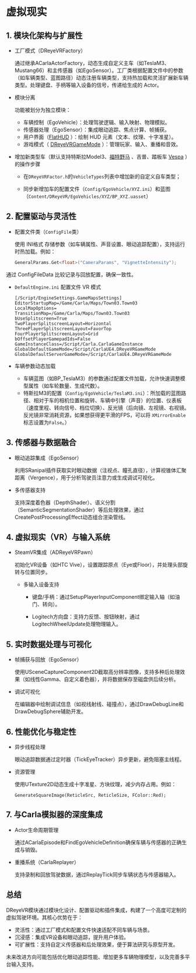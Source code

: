 # 虚拟现实


## 1. 模块化架构与扩展性
* 工厂模式（DReyeVRFactory）

    通过继承ACarlaActorFactory，动态生成自定义主车（如TeslaM3、Mustang66）和主传感器（如EgoSensor）。工厂类根据配置文件中的参数（如车辆类型、蓝图路径）动态注册车辆类型，支持热加载和灵活扩展新车辆类型。处理键盘、手柄等输入设备的信号，传递给生成的 Actor。

* 模块分离

    功能被划分为独立模块：

    * 车辆控制（EgoVehicle）：处理驾驶逻辑、输入映射、物理模拟。
    * 传感器处理（EgoSensor）：集成眼动追踪、焦点计算、帧捕获。
    * 用户界面（[FlatHUD](VR/FlatHUD.md) ）：绘制 HUD 元素（文本、纹理、十字准星）。
    * 游戏模式（ [DReyeVRGameMode](VR/DReyeVRGameMode.md) ）：管理玩家、输入、重播和音效。


* 增加新类型车（默认支持特斯拉Model3、[福特野马](https://baike.baidu.com/item/%E7%A6%8F%E7%89%B9%E9%87%8E%E9%A9%AC/8441335) 、吉普、踏板车 [Vespa](https://baike.baidu.com/item/Vespa/791252) ）的操作步骤

    * 在`DReyeVRFactor.h`的`VehicleTypes`列表中增加新的自定义自车类型；

    * 同步新增加车的配置文件（`Config/EgoVehicle/XYZ.ini`）和蓝图（`Content/DReyeVR/EgoVehicles/XYZ/BP_XYZ.uasset`）


## 2. 配置驱动与灵活性

* 配置文件类（`ConfigFile`类）

    使用 INI格式 存储参数（如车辆属性、声音设置、眼动追踪配置），支持运行时热加载。例如：
    ```cpp
    GeneralParams.Get<float>("CameraParams", "VignetteIntensity");
    ```
通过 ConfigFileData 比较记录与回放配置，确保一致性。

* `DefaultEngine.ini` 配置文件
    VR 模式
    ```shell
    [/Script/EngineSettings.GameMapsSettings]
    EditorStartupMap=/Game/Carla/Maps/Town03.Town03
    LocalMapOptions=
    TransitionMap=/Game/Carla/Maps/Town03.Town03
    bUseSplitscreen=True
    TwoPlayerSplitscreenLayout=Horizontal
    ThreePlayerSplitscreenLayout=FavorTop
    FourPlayerSplitscreenLayout=Grid
    bOffsetPlayerGamepadIds=False
    GameInstanceClass=/Script/Carla.CarlaGameInstance
    GlobalDefaultGameMode=/Script/CarlaUE4.DReyeVRGameMode
    GlobalDefaultServerGameMode=/Script/CarlaUE4.DReyeVRGameMode
    ```

* 车辆参数动态加载

    * 车辆蓝图（如BP_TeslaM3）的参数通过配置文件加载，允许快速调整模型属性（如车轮数量、生成代数）。
    * 特斯拉M3的配置（`Config/EgoVehicle/TeslaM3.ini`）：所加载的蓝图路径、相对于车的相机位置和旋转、车辆中引擎（声音）的位置、仪表板（速度里程、转向信号、档位切换）、反光镜（后向镜、左视镜、右视镜。反光镜非常消耗资源，如果想获得更平滑的FPS，可以将 `XMirrorEnable` 标志设置为`False`。）


## 3. 传感器与数据融合
* 眼动追踪集成（EgoSensor）

    利用SRanipal插件获取实时眼动数据（注视点、瞳孔直径），计算视锥体汇聚距离（Vergence），用于分析驾驶员注意力或生成调试可视化。

* 多传感器支持

    支持深度着色器（DepthShader）、语义分割（SemanticSegmentationShader）等后处理效果，通过CreatePostProcessingEffect动态组合渲染管线。


## 4. 虚拟现实（VR）与输入系统
* SteamVR集成（ADReyeVRPawn）

    初始化VR设备（如HTC Vive），设置跟踪原点（Eye或Floor），并处理头部旋转与位置同步。

  * 多输入设备支持

    * 键盘/手柄：通过SetupPlayerInputComponent绑定输入轴（如油门、转向）。

    * Logitech方向盘：支持力反馈、按钮映射，通过LogitechWheelUpdate处理物理输入。


## 5. 实时数据处理与可视化
* 帧捕获与回放（EgoSensor）

    使用USceneCaptureComponent2D截取高分辨率图像，支持多种后处理效果（如线性Gamma、自定义着色器），并将数据保存至磁盘供后续分析。
* 调试可视化

    在编辑器中绘制调试信息（如视线射线、碰撞点），通过DrawDebugLine和DrawDebugSphere辅助开发。


## 6. 性能优化与稳定性
* 异步线程处理

    眼动追踪数据通过定时器（TickEyeTracker）异步更新，避免阻塞主线程。

* 资源管理

    使用UTexture2D动态生成十字准星、方块纹理，减少内存占用。例如：
    ```
    GenerateSquareImage(ReticleSrc, ReticleSize, FColor::Red);
    ```


## 7. 与Carla模拟器的深度集成
* Actor生命周期管理

    通过ACarlaEpisode和FindEgoVehicleDefinition确保车辆与传感器的正确生成与销毁。

* 重播系统（CarlaReplayer）

    支持录制和回放驾驶数据，通过ReplayTick同步车辆状态与传感器输入。


## 总结
DReyeVR模块通过模块化设计、配置驱动和插件集成，构建了一个高度可定制的虚拟驾驶环境。其核心优势在于：

* 灵活性：通过工厂模式和配置文件快速适配不同车辆与场景。
* 沉浸感：集成VR设备和眼动追踪，提升用户体验。
* 可扩展性：支持自定义传感器和后处理效果，便于算法研究与原型开发。

未来改进方向可能包括优化眼动追踪性能、增加更多车辆物理模型，以及完善多平台输入支持。
